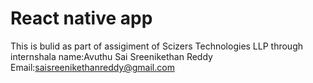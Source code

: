 # React native app
This is bulid as part of assigiment of Scizers Technologies LLP through internshala
name:Avuthu Sai Sreenikethan Reddy
Email:saisreenikethanreddy@gmail.com

